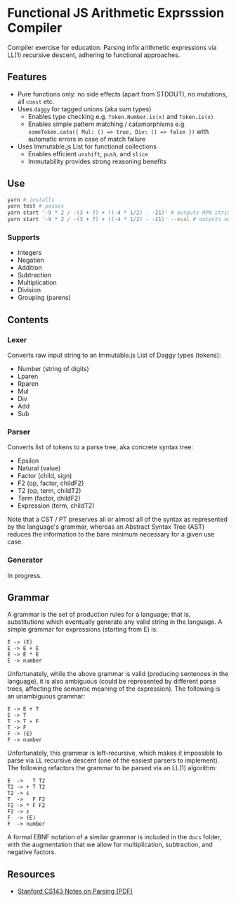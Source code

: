 # Functional JS Arithmetic Exprsssion Compiler

Compiler exercise for education. Parsing infix arithmetic expressions via LL(1) recursive descent, adhering to functional approaches.

## Features

* Pure functions only: no side effects (apart from STDOUT), no mutations, all `const` etc.
* Uses `daggy` for tagged unions (aka sum types)
	* Enables type checking e.g. `Token.Number.is(x)` and `Token.is(x)`
	* Enables simple pattern matching / catamorphisms e.g. `someToken.cata({ Mul: () => true, Div: () => false })` with automatic errors in case of match failure
* Uses Immutable.js List for functional collections
	* Enables efficient `unshift`, `push`, and `slice`
	* Immutability provides strong reasoning benefits

## Use

```sh
yarn # installs
yarn test # passes
yarn start '-9 * 2 / -(3 + 7) + ((-4 * 1/2) - -21)' # outputs RPN string
yarn start '-9 * 2 / -(3 + 7) + ((-4 * 1/2) - -21)' --eval # outputs num
```

### Supports

* Integers
* Negation
* Addition
* Subtraction
* Multiplication
* Division
* Grouping (parens)

## Contents

### Lexer

Converts raw input string to an Immutable.js List of Daggy types (tokens):

* Number (string of digits)
* Lparen
* Rparen
* Mul
* Div
* Add
* Sub

### Parser

Converts list of tokens to a parse tree, aka concrete syntax tree:

* Epsilon
* Natural (value)
* Factor (child, sign)
* F2 (op, factor, childF2)
* T2 (op, term, childT2)
* Term (factor, childF2)
* Expression (term, childT2)

Note that a CST / PT preserves all or almost all of the syntax as represented by the language's grammar, whereas an Abstract Syntax Tree (AST) reduces the information to the bare minimum necessary for a given use case.

### Generator

In progress.

## Grammar

A grammar is the set of production rules for a language; that is, substitutions which eventually generate any valid string in the language. A simple grammar for expressions (starting from E) is:

```
E -> (E)
E -> E + E
E -> E * E
E -> number
```

Unfortunately, while the above grammar is valid (producing sentences in the language), it is also ambiguous (could be represented by different parse trees, affecting the semantic meaning of the expression). The following is an unambiguous grammar:

```
E -> E + T
E -> T
T -> T ∗ F
T -> F
F -> (E)
F -> number
```

Unfortunately, this grammar is left-recursive, which makes it impossible to parse via LL recursive descent (one of the easiest parsers to implement). The following refactors the grammar to be parsed via an LL(1) algorithm:

```
E  ->   T T2
T2 -> + T T2
T2 -> ε
T  ->   F F2
F2 -> * F F2
F2 -> ε
F  -> (E)
F  -> number
```

A formal EBNF notation of a similar grammar is included in the `docs` folder, with the augmentation that we allow for multiplication, subtraction, and negative factors.

## Resources

* [Stanford CS143 Notes on Parsing (PDF)](https://web.stanford.edu/class/archive/cs/cs143/cs143.1156/handouts/parsing.pdf)
